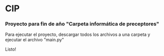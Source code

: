 # CIP
### Proyecto para fin de año "Carpeta informática de preceptores"

Para ejecutar el proyecto, descargar todos los archivos a una carpeta y ejecutar el archivo "main.py"

Listo!
